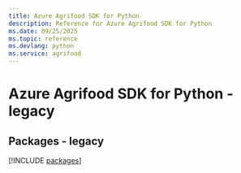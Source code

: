 ```yaml
---
title: Azure Agrifood SDK for Python
description: Reference for Azure Agrifood SDK for Python
ms.date: 09/25/2025
ms.topic: reference
ms.devlang: python
ms.service: agrifood
---
```

# Azure Agrifood SDK for Python - legacy
## Packages - legacy
[!INCLUDE [packages](agrifood-index.md)]